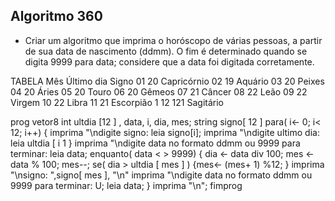 ## Algoritmo 360 
- Criar um algoritmo que imprima o horóscopo de várias pessoas, a partir de sua data de nascimento (ddmm). O fim é determinado quando se digita 9999 para data; considere que a data foi digitada corretamente.

TABELA
Mês Último dia Signo
01 20 Capricórnio
02 19 Aquário
03 20 Peixes
04 20 Áries
05 20 Touro
06 20 Gêmeos
07 21 Câncer
08 22 Leão
09 22 Virgem
10 22 Libra
11 21 Escorpião
1 12 121 Sagitário

prog vetor8
int ultdia [12 ] , data, i, dia, mes;
string signo[ 12 ]
para( i<- 0; i< 12; i++)
{ imprima "\ndigite signo:
leia signo[i];
imprima "\ndigite ultimo dia:
leia ultdia [ i 1
}
imprima "\ndigite data no formato ddmm ou 9999 para terminar:
leia data;
enquanto( data < > 9999)
{ dia <- data div 100;
mes <- data % 100;
mes--;
se( dia > ultdia [ mes ] )
{mes<- (mes+ 1) %12; }
imprima "\nsigno: ",signo[ mes ], "\n"
imprima "\ndigite data no formato ddmm ou 9999 para terminar: U;
leia data;
}
imprima "\n";
fimprog